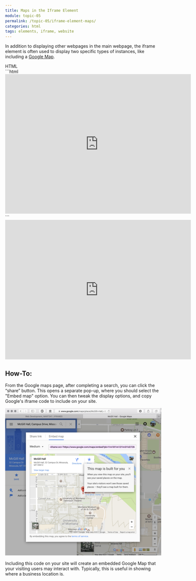 ```yaml
---
title: Maps in the Iframe Element
module: topic-05
permalink: /topic-05/iframe-element-maps/
categories: html
tags: elements, iframe, website
---
```


<div class="divider-heading"></div>

In addition to displaying other webpages in the main webpage, the iframe element is often used to display two specific types of instances, like including a [Google Map](https://www.google.com/maps).


<div id="code-heading">HTML</div>
```html
<iframe src="https://www.google.com/maps/embed?pb=!1m18!1m12!1m3!1d2728.0480614643734!2d-113.98579748449639!3d46.862426579142344!2m3!1f0!2f0!3f0!3m2!1i1024!2i768!4f13.1!3m3!1m2!1s0x535dcc33c3d4cbd5%3A0xd77cd4f46bdf5b89!2sMcGill+Hall%2C+32+Campus+Dr%2C+Missoula%2C+MT+59812!5e0!3m2!1sen!2sus!4v1540005742152" width="600" height="450" frameborder="0" style="border:0" allowfullscreen></iframe>
```


<div class="external-embed" style="width: 600px; margin: auto;">
  <iframe src="https://www.google.com/maps/embed?pb=!1m18!1m12!1m3!1d2728.0480614643734!2d-113.98579748449639!3d46.862426579142344!2m3!1f0!2f0!3f0!3m2!1i1024!2i768!4f13.1!3m3!1m2!1s0x535dcc33c3d4cbd5%3A0xd77cd4f46bdf5b89!2sMcGill+Hall%2C+32+Campus+Dr%2C+Missoula%2C+MT+59812!5e0!3m2!1sen!2sus!4v1540005742152" width="600" height="450" frameborder="0" style="border:0" allowfullscreen></iframe>
</div>


<div class="divider-pg"></div>


## How-To:
From the Google maps page, after completing a search, you can click the “share” button. This opens a separate pop-up, where you should select the "Embed map" option. You can then tweak the display options, and copy Google's iframe code to include on your site.


<img src="../img/google-maps-embed.png" title="Google Map embed" alt="Image showing the “embed map” option from google maps" />


Including this code on your site will create an embedded Google Map that your visiting users may interact with. Typically, this is useful in showing where a business location is.
